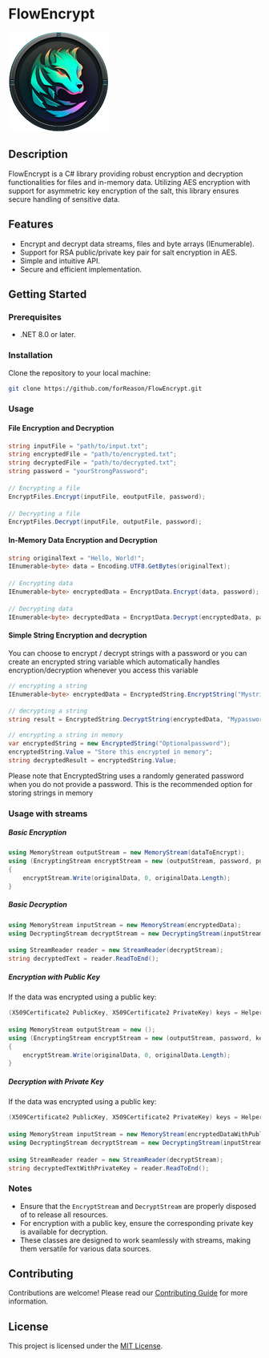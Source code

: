 # FlowEncrypt
<img src="https://raw.githubusercontent.com/forReason/FlowEncrypt/master/FlowEncryptLogo.png" width="200" height="200">

## Description

FlowEncrypt is a C# library providing robust encryption and decryption functionalities for files and in-memory data. Utilizing AES encryption with support for asymmetric key encryption of the salt, this library ensures secure handling of sensitive data.

## Features

- Encrypt and decrypt data streams, files and byte arrays (IEnumerable).
- Support for RSA public/private key pair for salt encryption in AES.
- Simple and intuitive API.
- Secure and efficient implementation.

## Getting Started

### Prerequisites

- .NET 8.0 or later.

### Installation

Clone the repository to your local machine:

```bash
git clone https://github.com/forReason/FlowEncrypt.git
```

### Usage

#### File Encryption and Decryption

```csharp
string inputFile = "path/to/input.txt";
string encryptedFile = "path/to/encrypted.txt";
string decryptedFile = "path/to/decrypted.txt";
string password = "yourStrongPassword";

// Encrypting a file
EncryptFiles.Encrypt(inputFile, eoutputFile, password);

// Decrypting a file
EncryptFiles.Decrypt(inputFile, outputFile, password);
```

#### In-Memory Data Encryption and Decryption

```csharp
string originalText = "Hello, World!";
IEnumerable<byte> data = Encoding.UTF8.GetBytes(originalText);

// Encrypting data
IEnumerable<byte> encryptedData = EncryptData.Encrypt(data, password);

// Decrypting data
IEnumerable<byte> decryptedData = EncryptData.Decrypt(encryptedData, password);
```

#### Simple String Encryption and decryption
You can choose to encrypt / decrypt strings with a password or you can create an encrypted string variable which automatically handles encryption/decryption whenever you access this variable
```csharp
// encrypting a string
IEnumerable<byte> encryptedData = EncryptedString.EncryptString("Mystring", "Mypassword");

// decrypting a string
string result = EncryptedString.DecryptString(encryptedData, "Mypassword");
```

```csharp
// encrypting a string in memory
var encryptedString = new EncryptedString("Optionalpassword");
encryptedString.Value = "Store this encrypted in memory";
string decryptedResult = encryptedString.Value;
```
Please note that EncryptedString uses a randomly generated password when you do not provide a password. This is the recommended option for storing strings in memory

### Usage with streams
##### Basic Encryption
```csharp
using MemoryStream outputStream = new MemoryStream(dataToEncrypt);
using (EncryptingStream encryptStream = new (outputStream, password, publicKey: null))
{
    encryptStream.Write(originalData, 0, originalData.Length);
}
```

##### Basic Decryption

```csharp
using MemoryStream inputStream = new MemoryStream(encryptedData);
using DecryptingStream decryptStream = new DecryptingStream(inputStream, password);

using StreamReader reader = new StreamReader(decryptStream);
string decryptedText = reader.ReadToEnd();
```

##### Encryption with Public Key

If the data was encrypted using a public key:

```csharp
(X509Certificate2 PublicKey, X509Certificate2 PrivateKey) keys = HelperFunctions.GenerateKeys();

using MemoryStream outputStream = new ();
using (EncryptingStream encryptStream = new (outputStream, password, keys.PublicKey))
{
    encryptStream.Write(originalData, 0, originalData.Length);
}
```

##### Decryption with Private Key

If the data was encrypted using a public key:

```csharp
(X509Certificate2 PublicKey, X509Certificate2 PrivateKey) keys = HelperFunctions.GenerateKeys();

using MemoryStream inputStream = new MemoryStream(encryptedDataWithPublicKey);
using DecryptingStream decryptStream = new DecryptingStream(inputStream, password, keys.PrivateKey);

using StreamReader reader = new StreamReader(decryptStream);
string decryptedTextWithPrivateKey = reader.ReadToEnd();
```

### Notes

- Ensure that the `EncryptStream` and `DecryptStream` are properly disposed of to release all resources.
- For encryption with a public key, ensure the corresponding private key is available for decryption.
- These classes are designed to work seamlessly with streams, making them versatile for various data sources.
## Contributing

Contributions are welcome! Please read our [Contributing Guide](CONTRIBUTING.md) for more information.

## License

This project is licensed under the [MIT License](LICENSE).
